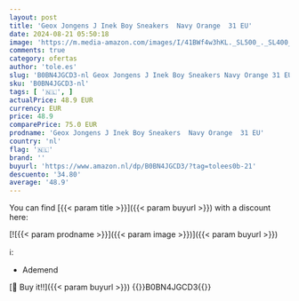 ```yaml
---
layout: post
title: 'Geox Jongens J Inek Boy Sneakers  Navy Orange  31 EU'
date: 2024-08-21 05:50:18
image: 'https://m.media-amazon.com/images/I/41BWf4w3hKL._SL500_._SL400_.jpg'
comments: true
category: ofertas
author: 'tole.es'
slug: 'B0BN4JGCD3-nl Geox Jongens J Inek Boy Sneakers Navy Orange 31 EU'
sku: 'B0BN4JGCD3-nl'
tags: [ '🇳🇱', ]
actualPrice: 48.9 EUR
currency: EUR
price: 48.9
comparePrice: 75.0 EUR
prodname: 'Geox Jongens J Inek Boy Sneakers  Navy Orange  31 EU'
country: 'nl'
flag: '🇳🇱'
brand: ''
buyurl: 'https://www.amazon.nl/dp/B0BN4JGCD3/?tag=tolees0b-21'
descuento: '34.80'
average: '48.9'
---
```


You can find [{{< param title >}}]({{< param buyurl >}}) with a discount here:

[![{{< param prodname >}}]({{< param image >}})]({{< param buyurl >}})

ℹ️:

- Ademend

[🛒 Buy it!!]({{< param buyurl >}})
{{<world>}}B0BN4JGCD3{{</world>}}
